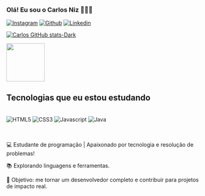 
### Olá! Eu sou o Carlos Niz 🙋🏽‍♂️

[![Instagram](https://img.shields.io/badge/Instagram-E4405F?style=for-the-badge&logo=instagram&logoColor=white)](https://www.instagram.com/cadnizz/)
[![Github](https://img.shields.io/badge/GitHub-100000?style=for-the-badge&logo=github&logoColor=white)](https://github.com/CarlosNiz)
[![Linkedin](https://img.shields.io/badge/LinkedIn-0077B5?style=for-the-badge&logo=linkedin&logoColor=white)](https://www.linkedin.com/in/carlos-niz-05b1a6267/)

[![Carlos GitHub stats-Dark](https://github-readme-stats.vercel.app/api?username=CarlosNiz&show_icons=true&theme=dark#gh-dark-mode-only)](https://github.com/anuraghazra/github-readme-stats#gh-dark-mode-only)

<a href="https://github.com/anuraghazra/convoychat">
  <img height=100 align="center" src="https://github-readme-stats.vercel.app/api/top-langs?username=CarlosNiz&layout=compact&langs_count=8&card_width=320"/>
</a>

## Tecnologias que eu estou estudando
<div><br>
    <img align="center" alt="HTML5" src="https://img.shields.io/badge/HTML5-E34F26?style=for-the-badge&logo=html5&logoColor=white"/>
    <img align="center" alt="CSS3" src="https://img.shields.io/badge/CSS3-1572B6?style=for-the-badge&logo=css3&logoColor=white"/>
    <img align="center" alt="Javascript" src="https://img.shields.io/badge/TypeScript-007ACC?style=for-the-badge&logo=typescript&logoColor=white"/>
    <img align="center" alt="Java" src="https://img.shields.io/badge/Java-ED8B00?style=for-the-badge&logo=openjdk&logoColor=white"/>
</div><br/><br/>

💻 Estudante de programação | Apaixonado por tecnologia e resolução de problemas!  

📚 Explorando linguagens e ferramentas.  

🎯 Objetivo: me tornar um desenvolvedor completo e contribuir para projetos de impacto real. 
